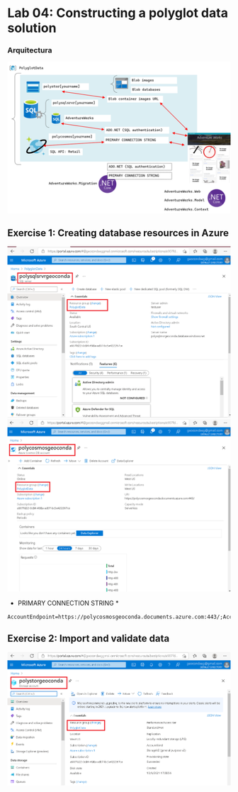 # Lab 04: Constructing a polyglot data solution
### Arquitectura
![Architecture_4.png](ZZ-lab/Architecture_4.png)

## Exercise 1: Creating database resources in Azure
![Lab0401](ZZ-lab/Lab0401.png)
![Lab0402](ZZ-lab/Lab0402.png)


* PRIMARY CONNECTION STRING *
```
AccountEndpoint=https://polycosmosgeoconda.documents.azure.com:443/;AccountKey=sSvRzn4bej1NtJaviUgkMqQbZBNohJDeN5nKm1lafGW5Qd1JKxwMqEx1y4RhtYWKwfaffMRGqG8F358l7bKeOA==;

```

## Exercise 2: Import and validate data
![Lab0403](ZZ-lab/La0403.png)
